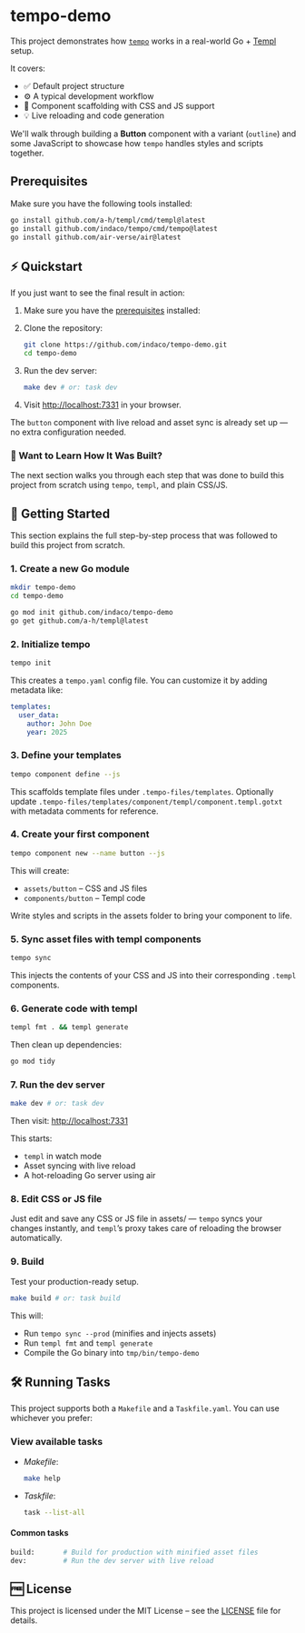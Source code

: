# tempo-demo

This project demonstrates how [`tempo`](https://github.com/indaco/tempo) works in a real-world Go + [Templ](https://templ.guide) setup.

It covers:

- ✅ Default project structure
- ⚙️ A typical development workflow
- 🎨 Component scaffolding with CSS and JS support
- 💡 Live reloading and code generation

We'll walk through building a **Button** component with a variant (`outline`) and some JavaScript to showcase how `tempo` handles styles and scripts together.

## Prerequisites

Make sure you have the following tools installed:

```bash
go install github.com/a-h/templ/cmd/templ@latest
go install github.com/indaco/tempo/cmd/tempo@latest
go install github.com/air-verse/air@latest
```

## ⚡ Quickstart

If you just want to see the final result in action:

1. Make sure you have the [prerequisites](#prerequisites) installed:
2. Clone the repository:

    ```bash
    git clone https://github.com/indaco/tempo-demo.git
    cd tempo-demo
    ```

3. Run the dev server:

    ```bash
    make dev # or: task dev
    ```

4. Visit [http://localhost:7331](http://localhost:7331) in your browser.

The `button` component with live reload and asset sync is already set up — no extra configuration needed.

### 🔨 Want to Learn How It Was Built?

The next section walks you through each step that was done to build this project from scratch using `tempo`, `templ`, and plain CSS/JS.

## 🧪 Getting Started

This section explains the full step-by-step process that was followed to build this project from scratch.

### 1. Create a new Go module

```bash
mkdir tempo-demo
cd tempo-demo

go mod init github.com/indaco/tempo-demo
go get github.com/a-h/templ@latest
```

### 2. Initialize tempo

```bash
tempo init
```

This creates a `tempo.yaml` config file. You can customize it by adding metadata like:

```yaml
templates:
  user_data:
    author: John Doe
    year: 2025
```

### 3. Define your templates

```bash
tempo component define --js
```

This scaffolds template files under `.tempo-files/templates`.
Optionally update `.tempo-files/templates/component/templ/component.templ.gotxt` with metadata comments for reference.

### 4. Create your first component

```bash
tempo component new --name button --js
```

This will create:

- `assets/button` – CSS and JS files
- `components/button` – Templ code

Write styles and scripts in the assets folder to bring your component to life.

### 5. Sync asset files with templ components

```bash
tempo sync
```

This injects the contents of your CSS and JS into their corresponding `.templ` components.

### 6. Generate code with templ

```bash
templ fmt . && templ generate
```

Then clean up dependencies:

```bash
go mod tidy
```

### 7. Run the dev server

```bash
make dev # or: task dev
```

Then visit: [http://localhost:7331](http://localhost:7331)

This starts:

- `templ` in watch mode
- Asset syncing with live reload
- A hot-reloading Go server using air

### 8. Edit CSS or JS file

Just edit and save any CSS or JS file in assets/ — `tempo` syncs your changes instantly, and `templ`’s proxy takes care of reloading the browser automatically.

### 9. Build

Test your production-ready setup.

```bash
make build # or: task build
```

This will:

- Run `tempo sync --prod` (minifies and injects assets)
- Run `templ fmt` and `templ generate`
- Compile the Go binary into `tmp/bin/tempo-demo`

## 🛠️ Running Tasks

This project supports both a `Makefile` and a `Taskfile.yaml`. You can use whichever you prefer:

### View available tasks

- _Makefile_:

    ```bash
    make help
    ```

- _Taskfile_:

    ```bash
    task --list-all
    ```

#### Common tasks

```bash
build:       # Build for production with minified asset files
dev:         # Run the dev server with live reload
```

## 🆓 License

This project is licensed under the MIT License – see the [LICENSE](./LICENSE) file for details.
